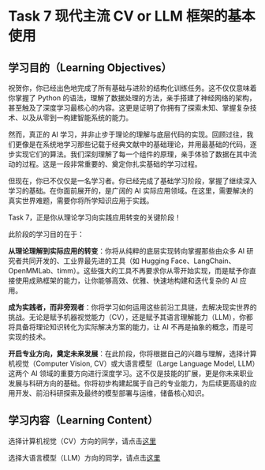 # Task 7 现代主流 CV or LLM 框架的基本使用

## 学习目的（Learning Objectives）

祝贺你，你已经出色地完成了所有基础与进阶的结构化训练任务。这不仅仅意味着你掌握了 Python 的语法，理解了数据处理的方法，亲手搭建了神经网络的架构，甚至触及了深度学习最核心的内容。这更是证明了你拥有了探索未知、掌握复杂技术、以及从零到一构建智能系统的能力。

然而，真正的 AI 学习，并非止步于理论的理解与底层代码的实现。回顾过往，我们更像是在系统地学习那些记载于经典文献中的基础理论，并用最基础的代码，逐步实现它们的算法。我们深刻理解了每一个组件的原理，亲手体验了数据在其中流动的过程。这是一段非常重要的、奠定你扎实基础的学习过程。

但现在，你已不仅仅是一名学习者。你已经完成了基础学习阶段，掌握了继续深入学习的基础。在你面前展开的，是广阔的 AI 实际应用领域。在这里，需要解决的真实世界难题，需要你将所学知识应用于实践。

Task 7，正是你从理论学习向实践应用转变的关键阶段！

此阶段的学习目的在于：

**从理论理解到实际应用的转变**：你将从纯粹的底层实现转向掌握那些由众多 AI 研究者共同开发的、工业界最先进的工具（如 Hugging Face、LangChain、OpenMMLab、timm）。这些强大的工具不再要求你从零开始实现，而是赋予你直接使用成熟框架的能力，让你能够高效、优雅、快速地构建和迭代复杂的 AI 应用。

**成为实践者，而非旁观者**：你将学习如何运用这些前沿工具链，去解决现实世界的挑战。无论是赋予机器视觉能力（CV），还是赋予其语言理解能力（LLM），你都将具备将理论知识转化为实际解决方案的能力，让 AI 不再是抽象的概念，而是可实现的技术。

**开启专业方向，奠定未来发展**：在此阶段，你将根据自己的兴趣与理解，选择计算机视觉（Computer Vision, CV）或大语言模型（Large Language Model, LLM）这两个 AI 领域的重要方向进行深度学习。这不仅是技能的扩展，更是你未来职业发展与科研方向的基础。你将初步构建起属于自己的专业能力，为后续更高级的应用开发、前沿科研探索及最终的模型部署与运维，储备核心知识。

## 学习内容（Learning Content）

选择计算机视觉（CV）方向的同学，请点击[这里](task7-cv.md)

选择大语言模型（LLM）方向的同学，请点击[这里](task7-llm.md)
